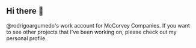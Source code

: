 ## Hi there 👋

@rodrigoargumedo's work account for McCorvey Companies. If you want to see other projects that I've been working on, please check out my personal profile.
